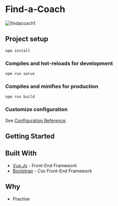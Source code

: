 # Find-a-Coach
![findacoach1](https://user-images.githubusercontent.com/72140070/222476346-ea12868d-1f41-42b3-b229-6f071c881b3e.jpg)

## Project setup

```
npm install
```

### Compiles and hot-reloads for development

```
npm run serve
```

### Compiles and minifies for production

```
npm run build
```

### Customize configuration

See [Configuration Reference](https://cli.vuejs.org/config/).

## Getting Started

## Built With

* [Vue.Js](https://vuejs.org/) - Front-End Framework
* [Bootstrap](https://vuejs.org/) - Css Front-End Framework

## Why

* Practise
